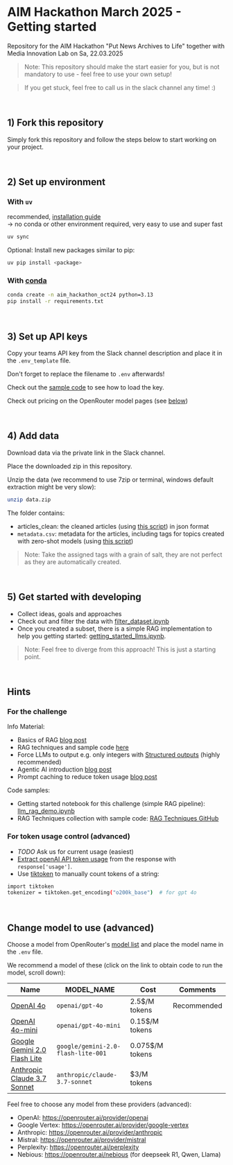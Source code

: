 # AIM Hackathon March 2025 - Getting started
Repository for the AIM Hackathon "Put News Archives to Life" together with Media Innovation Lab on Sa, 22.03.2025

> Note: This repository should make the start easier for you, but is not mandatory to use - feel free to use your own setup!

> If you get stuck, feel free to call us in the slack channel any time! :)

<br>

## 1) Fork this repository
Simply fork this repository and follow the steps below to start working on your project.

<br>

## 2) Set up environment
### With `uv` 
recommended, [installation guide](https://docs.astral.sh/uv/getting-started/installation/) <br>
-> no conda or other environment required, very easy to use and super fast
```bash
uv sync
```

Optional: Install new packages similar to pip:
```bash
uv pip install <package>
```


### With [conda](https://docs.conda.io/projects/conda/en/latest/user-guide/install/windows.html)
```bash
conda create -n aim_hackathon_oct24 python=3.13
pip install -r requirements.txt
```

<br>


## 3) Set up API keys
Copy your teams API key from the Slack channel description and place it in the `.env_template` file.

Don't forget to replace the filename to `.env` afterwards!

Check out the [sample code](notebooks/getting_started_llms.ipynb) to see how to load the key.

Check out pricing on the OpenRouter model pages (see [below](#change-model-to-use))

<br>


## 4) Add data
Download data via the private link in the Slack channel.

Place the downloaded zip in this repository.

Unzip the data (we recommend to use 7zip or terminal, windows default extraction might be very slow):
```bash
unzip data.zip
```


The folder contains:
- articles_clean: the cleaned articles (using [this script](notebooks/dataset.ipynb)) in json format
- `metadata.csv`: metadata for the articles, including tags for topics created with zero-shot models (using [this script](notebooks/metadata.ipynb))

> Note: Take the assigned tags with a grain of salt, they are not perfect as they are automatically created.

<br>


## 5) Get started with developing
- Collect ideas, goals and approaches
- Check out and filter the data with [filter_dataset.ipynb](notebooks/filter_dataset.ipynb)
- Once you created a subset, there is a simple RAG implementation to help you getting started: [getting_started_llms.ipynb](notebooks/getting_started_llms.ipynb).

> Note: Feel free to diverge from this approach! This is just a starting point.

<br>


## Hints

### For the challenge
Info Material:
- Basics of RAG [blog post](https://medium.com/@ahmed.mohiuddin.architecture/using-ai-to-chat-with-your-documents-leveraging-langchain-faiss-and-openai-3281acfcc4e9)
- RAG techniques and sample code [here]()
- Force LLMs to output e.g. only integers with [Structured outputs](https://platform.openai.com/docs/guides/structured-outputs/introduction) (highly recommended)
- Agentic AI introduction [blog post](https://www.anthropic.com/engineering/building-effective-agents)
- Prompt caching to reduce token usage [blog post](https://platform.openai.com/docs/guides/prompt-caching)


Code samples:
- Getting started notebook for this challenge (simple RAG pipeline): [llm_rag_demo.ipynb](notebooks/getting_started_llms.ipynb) 
- RAG Techniques collection with sample code: [RAG Techniques GitHub](https://github.com/NirDiamant/RAG_Techniques)


### For token usage control (advanced)
- *TODO* Ask us for current usage (easiest) 
- [Extract openAI API token usage](https://help.openai.com/en/articles/6614209-how-do-i-check-my-token-usage) from the response with `response['usage']`.
- Use [tiktoken](https://cookbook.openai.com/examples/how_to_count_tokens_with_tiktoken) to manually count tokens of a string:
```bash
import tiktoken
tokenizer = tiktoken.get_encoding("o200k_base")  # for gpt 4o
```

<br>

## Change model to use (advanced)

Choose a model from OpenRouter's [model list](https://openrouter.ai/models) and place the model name in the `.env` file.

We recommend a model of these (click on the link to obtain code to run the model, scroll down):

| Name | MODEL_NAME                    | Cost | Comments    |
| --- |------------------------------------| --- |-------------|
| [OpenAI 4o](https://openrouter.ai/openai/gpt-4o) | `openai/gpt-4o`                    | 2.5$/M tokens | Recommended |
| [OpenAI 4o-mini](https://openrouter.ai/openai/gpt-4o-mini) | `openai/gpt-4o-mini`               | 0.15$/M tokens |          |
| [Google Gemini 2.0 Flash Lite](https://openrouter.ai/google/gemini-2.0-flash-lite-001) | `google/gemini-2.0-flash-lite-001` | 0.075$/M tokens |           |
| [Anthropic Claude 3.7 Sonnet](https://openrouter.ai/anthropic/claude-3.7-sonnet) | `anthropic/claude-3.7-sonnet`      | $3/M tokens |           |



Feel free to choose any model from these providers (advanced):
- OpenAI: https://openrouter.ai/provider/openai
- Google Vertex: https://openrouter.ai/provider/google-vertex
- Anthropic: https://openrouter.ai/provider/anthropic
- Mistral: https://openrouter.ai/provider/mistral
- Perplexity: https://openrouter.ai/perplexity
- Nebious: https://openrouter.ai/nebious (for deepseek R1, Qwen, Llama)


